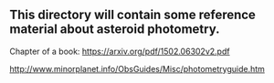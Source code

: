 ## This directory will contain some reference material about asteroid photometry.


Chapter of a book: https://arxiv.org/pdf/1502.06302v2.pdf

http://www.minorplanet.info/ObsGuides/Misc/photometryguide.htm
